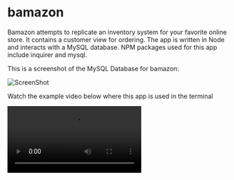 # bamazon

Bamazon attempts to replicate an inventory system for your favorite online store. It contains a customer view for ordering.  The app is written in Node and interacts with a MySQL database. NPM packages used for this app include inquirer and mysql.

This is a screenshot of the MySQL Database for bamazon:

![ScreenShot](C:\Users\mnevi\bamazon\screenshots\mysql.png)

Watch the example video below where this app is used in the terminal

![Terminal Video](C:\Users\mnevi\bamazon\screenshots\video.webm)
